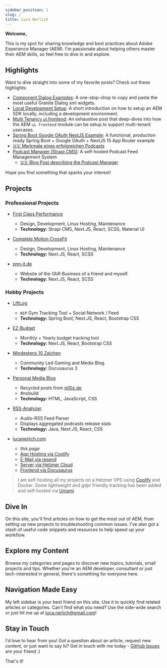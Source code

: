 ```yaml
---
sidebar_position: 1
slug: /
title: Luca Nerlich
---
```


<div class="alert alert--success">
<div><strong>Welcome,</strong></div>
<p>This is my spot for sharing knowledge and best practices about Adobe Experience Manager (AEM). I'm passionate about helping others master their AEM skills, so feel free to dive in and explore.</p>
</div>

**Highlights**
---------

Want to dive straight into some of my favorite posts? Check out these highlights:

* [Component Dialog Examples](./aem/component-dialogs.mdx): A one-stop-shop to copy and paste the most useful Granite
  Dialog xml widgets.
* [Local Development Setup](./aem/aem-dev-setup.md): A short introduction on how to setup an AEM SDK locally, including
  a development environment.
* [Multi Tenancy ui.frontend](./aem/ui/multi-tenancy-support-ui-frontend.mdx): An exhaustive post that deep-dives into
  how the AEM `ui.frontend` module can be setup to support multi-tenant usecases.
* [Spring Boot Google OAuth NextJS Example](https://github.com/LucaNerlich/spring-boot-google-oauth-nextjs-example): A
  functional, production ready Spring Boot + Google OAuth + NextJS 15 App Router example
* [🇩🇪 Merkmale eines erfolgreichen Podcasts](https://m10z.de/merkmale-eines-erfolgreichen-podcasts)
* [Podcast Manager (Strapi CMS)](https://github.com/LucaNerlich/podcast-manager): A self-hosted Podcast Feed
  Management System
  * [🇩🇪 Blog Post describing the Podcast Manager](https://m10z.de/podcast-manager-strapi-cms)

Hope you find something that sparks your interest!


**Projects**
-----------

### Professional Projects

* [First Class Performance](https://first-class-performance.com/)
    - Design, Development, Linux Hosting, Maintenance
    - **Technology:** Strapi CMS, Next.JS, React, SCSS, Material UI

* [Complete Motion CrossFit](https://complete-motion-crossfit.de/)
    - Design, Development, Linux Hosting, Maintenance
    - **Technology:** Next.JS, React, SCSS

* [pnn-it.de](https://pnn-it.de/)
    - Website of the GbR Business of a friend and myself.
    - **Technology:** Next.JS, React, SCSS

### Hobby Projects

* [LiftLog](https://liftlog.fitness)
    - `WIP` Gym Tracking Tool + Social Network / Feed
    - **Technology:** Spring Boot, Next.JS, React, Bootstrap CSS

* [EZ-Budget](https://ez-budget.lucanerlich.com)
    - Monthly + Yearly budget tracking tool
    - **Technology:** Next.JS, React, Bootstrap CSS

* [Mindestens 10 Zeichen](https://m10z.de)
    - Community Led Gaming and Media Blog.
    - **Technology:** Docusaurus 3

* [Personal Media Blog](https://gaming.lucanerlich.com)
    - Recycled posts from [m10z.de](https://m10z.de)
    - #nobuild
    - **Technology:** HTML, JavaScript, CSS

* [RSS-Analyzer](https://rssanalyzer.org)
    - Audio-RSS Feed Parser
    - Displays aggregated podcasts release stats
  - **Technology:** Java, Next.JS, React, CSS

* [lucanerlich.com](https://lucanerlich.com)
    - *this page*
    - [App Hosting via Coolify](https://coolify.io)
    - [E-Mail via resend](https://resend.com)
    - [Server via Hetzner Cloud](https://www.hetzner.com/de/cloud)
    - [Frontend via Docusaurus](https://docusaurus.io)

> I am self-hosting all my projects on a Hetzner VPS using [Coolify](https://coolify.io/) and Docker.
> Some lightweight and gdpr friendly tracking has been added and self-hosted via [Umami](https://umami.is/).

**Dive In**
---------

On this site, you'll find articles on how to get the most out of AEM, from setting up new projects to troubleshooting
common issues. I've also got a stash of useful code snippets and resources to help speed up your workflow.

**Explore my Content**
--------------------

Browse my categories and pages to discover new topics, tutorials, small projects and tips. Whether you're an AEM
developer, consultant or just tech-interested in general, there's something for everyone here.

**Navigation Made Easy**
------------------------

My left sidebar is your best friend on this site. Use it to quickly find related articles or categories. Can't find what
you need? Use the side-wide search or just hit me up at [luca.nerlich@gmail.com](mailto:luca.nerlich@gmail.com)!

**Stay in Touch**
--------------

I'd love to hear from you! Got a question about an article, request new content, or just want to say hi? Get in touch
with me today - [GitHub Issues](https://github.com/LucaNerlich/lucanerlich.com/issues) are your friend :)

That's it!
